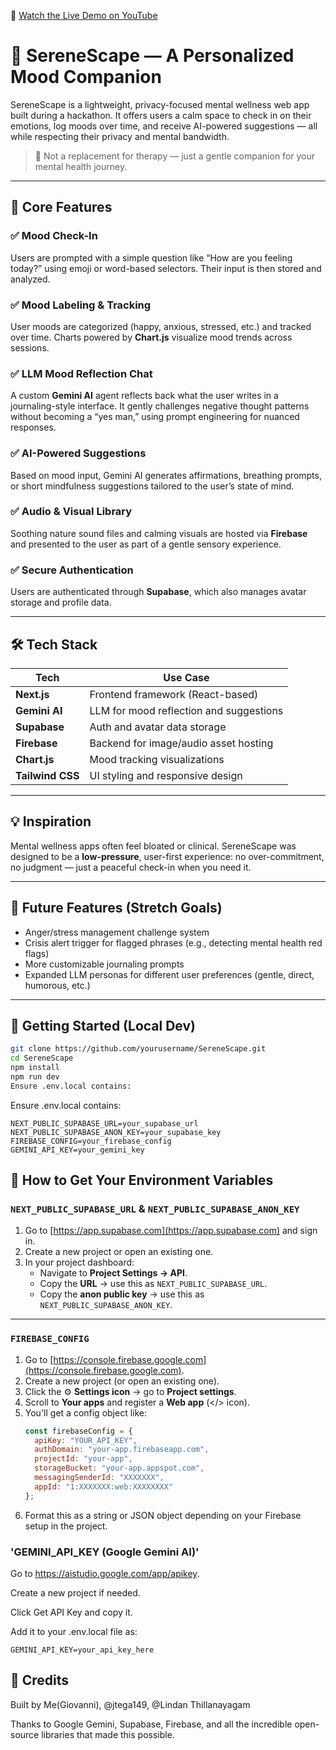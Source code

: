 🎥 [Watch the Live Demo on YouTube](https://www.youtube.com/watch?v=0lZ8QidDQrE)

# 🌿 SereneScape — A Personalized Mood Companion

SereneScape is a lightweight, privacy-focused mental wellness web app built during a hackathon. It offers users a calm space to check in on their emotions, log moods over time, and receive AI-powered suggestions — all while respecting their privacy and mental bandwidth.

> 🧠 Not a replacement for therapy — just a gentle companion for your mental health journey.

---

## 🧩 Core Features

### ✅ Mood Check-In
Users are prompted with a simple question like “How are you feeling today?” using emoji or word-based selectors. Their input is then stored and analyzed.

### ✅ Mood Labeling & Tracking
User moods are categorized (happy, anxious, stressed, etc.) and tracked over time. Charts powered by **Chart.js** visualize mood trends across sessions.

### ✅ LLM Mood Reflection Chat
A custom **Gemini AI** agent reflects back what the user writes in a journaling-style interface. It gently challenges negative thought patterns without becoming a “yes man,” using prompt engineering for nuanced responses.

### ✅ AI-Powered Suggestions
Based on mood input, Gemini AI generates affirmations, breathing prompts, or short mindfulness suggestions tailored to the user’s state of mind.

### ✅ Audio & Visual Library
Soothing nature sound files and calming visuals are hosted via **Firebase** and presented to the user as part of a gentle sensory experience.

### ✅ Secure Authentication
Users are authenticated through **Supabase**, which also manages avatar storage and profile data.

---

## 🛠️ Tech Stack

| Tech            | Use Case                                       |
|-----------------|------------------------------------------------|
| **Next.js**     | Frontend framework (React-based)              |
| **Gemini AI**   | LLM for mood reflection and suggestions        |
| **Supabase**    | Auth and avatar data storage                   |
| **Firebase**    | Backend for image/audio asset hosting          |
| **Chart.js**    | Mood tracking visualizations                   |
| **Tailwind CSS**| UI styling and responsive design               |

---

## 💡 Inspiration

Mental wellness apps often feel bloated or clinical. SereneScape was designed to be a **low-pressure**, user-first experience: no over-commitment, no judgment — just a peaceful check-in when you need it.

---

## 🧪 Future Features (Stretch Goals)

- Anger/stress management challenge system  
- Crisis alert trigger for flagged phrases (e.g., detecting mental health red flags)  
- More customizable journaling prompts  
- Expanded LLM personas for different user preferences (gentle, direct, humorous, etc.)

---

## 🚀 Getting Started (Local Dev)

```bash
git clone https://github.com/yourusername/SereneScape.git
cd SereneScape
npm install
npm run dev
Ensure .env.local contains:
```

Ensure .env.local contains:
```
NEXT_PUBLIC_SUPABASE_URL=your_supabase_url
NEXT_PUBLIC_SUPABASE_ANON_KEY=your_supabase_key
FIREBASE_CONFIG=your_firebase_config
GEMINI_API_KEY=your_gemini_key
```

## 🔑 How to Get Your Environment Variables

### `NEXT_PUBLIC_SUPABASE_URL` & `NEXT_PUBLIC_SUPABASE_ANON_KEY`
1. Go to [https://app.supabase.com](https://app.supabase.com) and sign in.
2. Create a new project or open an existing one.
3. In your project dashboard:
   - Navigate to **Project Settings → API**.
   - Copy the **URL** → use this as `NEXT_PUBLIC_SUPABASE_URL`.
   - Copy the **anon public key** → use this as `NEXT_PUBLIC_SUPABASE_ANON_KEY`.

---

### `FIREBASE_CONFIG`
1. Go to [https://console.firebase.google.com](https://console.firebase.google.com).
2. Create a new project (or open an existing one).
3. Click the ⚙️ **Settings icon** → go to **Project settings**.
4. Scroll to **Your apps** and register a **Web app** (</> icon).
5. You'll get a config object like:
   ```js
   const firebaseConfig = {
     apiKey: "YOUR_API_KEY",
     authDomain: "your-app.firebaseapp.com",
     projectId: "your-app",
     storageBucket: "your-app.appspot.com",
     messagingSenderId: "XXXXXXX",
     appId: "1:XXXXXXX:web:XXXXXXXX"
   };
   ```
6. Format this as a string or JSON object depending on your Firebase setup in the project.
### 'GEMINI_API_KEY (Google Gemini AI)'
Go to https://aistudio.google.com/app/apikey.

Create a new project if needed.

Click Get API Key and copy it.

Add it to your .env.local file as:
```
GEMINI_API_KEY=your_api_key_here
```

## 🙏 Credits
Built by Me(Giovanni), @jtega149, @Lindan Thillanayagam

Thanks to Google Gemini, Supabase, Firebase, and all the incredible open-source libraries that made this possible.

